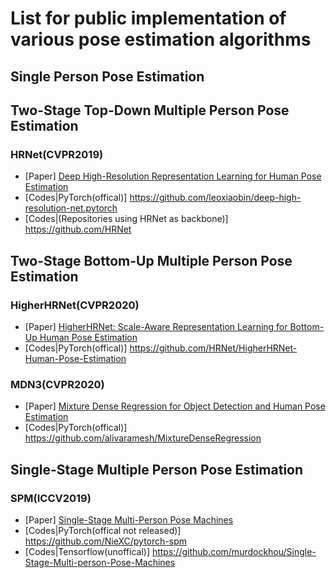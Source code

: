 #  List for public implementation of various pose estimation algorithms

## Single Person Pose Estimation



## Two-Stage Top-Down Multiple Person Pose Estimation

### **HRNet(CVPR2019)**
* [Paper] [Deep High-Resolution Representation Learning for Human Pose Estimation](https://arxiv.org/abs/1902.09212)
* [Codes|PyTorch(offical)] https://github.com/leoxiaobin/deep-high-resolution-net.pytorch
* [Codes|(Repositories using HRNet as backbone)] https://github.com/HRNet




## Two-Stage Bottom-Up Multiple Person Pose Estimation

### **HigherHRNet(CVPR2020)**
* [Paper] [HigherHRNet: Scale-Aware Representation Learning for Bottom-Up Human Pose Estimation](https://arxiv.org/abs/1908.10357)
* [Codes|PyTorch(offical)] https://github.com/HRNet/HigherHRNet-Human-Pose-Estimation

### **MDN3(CVPR2020)**
* [Paper] [Mixture Dense Regression for Object Detection and Human Pose Estimation](https://arxiv.org/abs/1912.00821)
* [Codes|PyTorch(offical)] https://github.com/alivaramesh/MixtureDenseRegression


## Single-Stage Multiple Person Pose Estimation

### **SPM(ICCV2019)**
* [Paper] [Single-Stage Multi-Person Pose Machines](https://arxiv.org/abs/1908.09220)
* [Codes|PyTorch(offical not released)] https://github.com/NieXC/pytorch-spm
* [Codes|Tensorflow(unoffical)] https://github.com/murdockhou/Single-Stage-Multi-person-Pose-Machines

